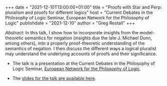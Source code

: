 +++
date = "2021-12-10T13:00:00+01:00"
title = "Proofs with Star and Perp: pluralism and proofs for different logics"
host = "Current Debates in the Philosophy of Logic Seminar, European Network for the Philosophy of Logic"
publishdate = "2021-12-10"
author = "Greg Restall"
+++

*Abstract*: In this talk, I show how to incorporate insights from the model-theoretic semantics for negation (insights due the late J. Michael Dunn, among others), into a properly proof-theoretic understanding of the semantics of negation. I then discuss the different ways a logical pluralist may understand the underlying accounts of proofs and their significance. 

* The talk is a presentation at the Current Debates in the Philosophy of Logic Seminar, [European Network for the Philosophy of Logic](https://euphilo.net/events/).

* The [slides for the talk are available here](/slides/proofs-with-star-and-perp.pdf).